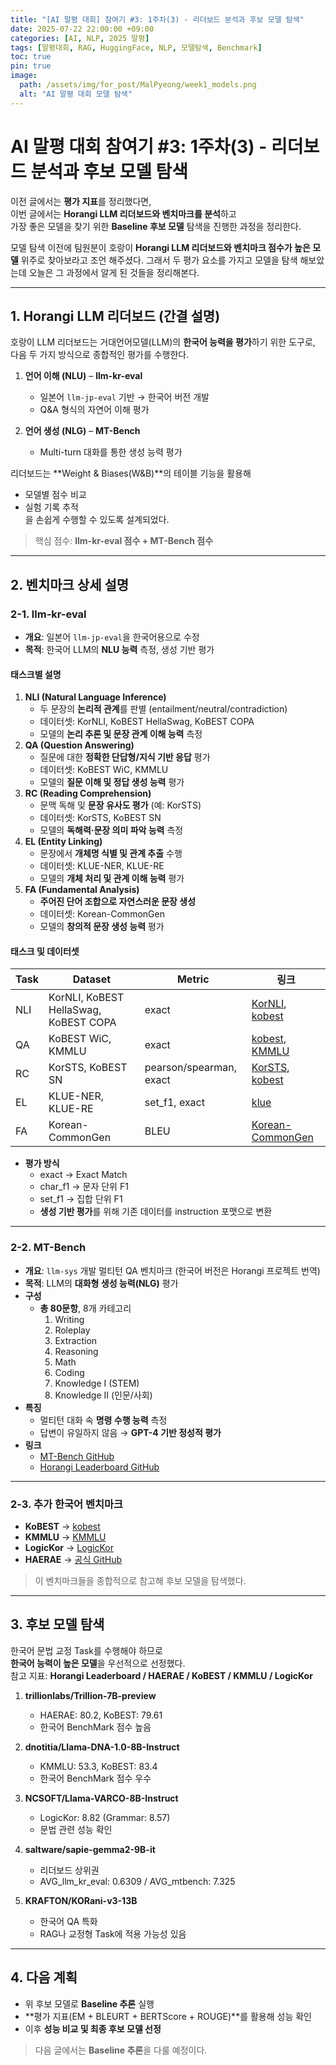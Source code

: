 ```yaml
---
title: "[AI 말평 대회] 참여기 #3: 1주차(3) - 리더보드 분석과 후보 모델 탐색"
date: 2025-07-22 22:00:00 +09:00
categories: [AI, NLP, 2025 말평]
tags: [말평대회, RAG, HuggingFace, NLP, 모델탐색, Benchmark]
toc: true
pin: true
image:
  path: /assets/img/for_post/MalPyeong/week1_models.png
  alt: "AI 말평 대회 모델 탐색"
---
```


# AI 말평 대회 참여기 #3: 1주차(3) - 리더보드 분석과 후보 모델 탐색

이전 글에서는 **평가 지표**를 정리했다면,  
이번 글에서는 **Horangi LLM 리더보드와 벤치마크를 분석**하고  
가장 좋은 모델을 찾기 위한 **Baseline 후보 모델** 탐색을 진행한 과정을 정리한다.

모델 탐색 이전에 팀원분이 호랑이 **Horangi LLM 리더보드와 벤치마크 점수가 높은 모델** 위주로 찾아보라고 조언 해주셨다.
그래서 두 평가 요소를 가지고 모델을 탐색 해보았는데 오늘은 그 과정에서 알게 된 것들을 정리해본다.

---

## 1. Horangi LLM 리더보드 (간결 설명)

호랑이 LLM 리더보드는 거대언어모델(LLM)의 **한국어 능력을 평가**하기 위한 도구로,  
다음 두 가지 방식으로 종합적인 평가를 수행한다.

1. **언어 이해 (NLU)** – **llm-kr-eval**  
   - 일본어 `llm-jp-eval` 기반 → 한국어 버전 개발  
   - Q&A 형식의 자연어 이해 평가

2. **언어 생성 (NLG)** – **MT-Bench**  
   - Multi-turn 대화를 통한 생성 능력 평가

리더보드는 **Weight & Biases(W&B)**의 테이블 기능을 활용해  
- 모델별 점수 비교  
- 실험 기록 추적  
을 손쉽게 수행할 수 있도록 설계되었다.

> 핵심 점수: **llm-kr-eval 점수 + MT-Bench 점수**

---

## 2. 벤치마크 상세 설명

### 2-1. llm-kr-eval

- **개요**: 일본어 `llm-jp-eval`을 한국어용으로 수정  
- **목적**: 한국어 LLM의 **NLU 능력** 측정, 생성 기반 평가

#### 태스크별 설명

1. **NLI (Natural Language Inference)**  
   - 두 문장의 **논리적 관계**를 판별 (entailment/neutral/contradiction)  
   - 데이터셋: KorNLI, KoBEST HellaSwag, KoBEST COPA  
   - 모델의 **논리 추론 및 문장 관계 이해 능력** 측정
2. **QA (Question Answering)**  
   - 질문에 대한 **정확한 단답형/지식 기반 응답** 평가  
   - 데이터셋: KoBEST WiC, KMMLU  
   - 모델의 **질문 이해 및 정답 생성 능력** 평가
3. **RC (Reading Comprehension)**  
   - 문맥 독해 및 **문장 유사도 평가** (예: KorSTS)  
   - 데이터셋: KorSTS, KoBEST SN  
   - 모델의 **독해력·문장 의미 파악 능력** 측정
4. **EL (Entity Linking)**  
   - 문장에서 **개체명 식별 및 관계 추출** 수행  
   - 데이터셋: KLUE-NER, KLUE-RE  
   - 모델의 **개체 처리 및 관계 이해 능력** 평가
5. **FA (Fundamental Analysis)**  
   - **주어진 단어 조합으로 자연스러운 문장 생성**  
   - 데이터셋: Korean-CommonGen  
   - 모델의 **창의적 문장 생성 능력** 평가

#### 태스크 및 데이터셋


  | Task | Dataset | Metric | 링크 |
  |------|--------|--------|------|
  | NLI | KorNLI, KoBEST HellaSwag, KoBEST COPA | exact | [KorNLI](https://huggingface.co/datasets/kakaobrain/kornli), [kobest](https://huggingface.co/datasets/kobest) |
  | QA | KoBEST WiC, KMMLU | exact | [kobest](https://huggingface.co/datasets/kobest), [KMMLU](https://huggingface.co/datasets/jeanlee/kmmlu) |
  | RC | KorSTS, KoBEST SN | pearson/spearman, exact | [KorSTS](https://huggingface.co/datasets/kakaobrain/korsts), [kobest](https://huggingface.co/datasets/kobest) |
  | EL | KLUE-NER, KLUE-RE | set_f1, exact | [klue](https://huggingface.co/datasets/klue) |
  | FA | Korean-CommonGen | BLEU | [Korean-CommonGen](https://huggingface.co/datasets/kakaobrain/korean_commongen) |

- **평가 방식**
  - exact → Exact Match  
  - char_f1 → 문자 단위 F1  
  - set_f1 → 집합 단위 F1  
  - **생성 기반 평가**를 위해 기존 데이터를 instruction 포맷으로 변환

---

### 2-2. MT-Bench

- **개요**: `llm-sys` 개발 멀티턴 QA 벤치마크 (한국어 버전은 Horangi 프로젝트 번역)
- **목적**: LLM의 **대화형 생성 능력(NLG)** 평가
- **구성**
  - **총 80문항**, 8개 카테고리  
    1. Writing  
    2. Roleplay  
    3. Extraction  
    4. Reasoning  
    5. Math  
    6. Coding  
    7. Knowledge I (STEM)  
    8. Knowledge II (인문/사회)
- **특징**
  - 멀티턴 대화 속 **명령 수행 능력** 측정
  - 답변이 유일하지 않음 → **GPT-4 기반 정성적 평가**
- **링크**
  - [MT-Bench GitHub](https://github.com/lm-sys/FastChat)  
  - [Horangi Leaderboard GitHub](https://github.com/wandb/llm-leaderboard/tree/korean)

---

### 2-3. 추가 한국어 벤치마크

- **KoBEST** → [kobest](https://huggingface.co/datasets/kobest)  
- **KMMLU** → [KMMLU](https://huggingface.co/datasets/jeanlee/kmmlu)  
- **LogicKor** → [LogicKor](https://huggingface.co/datasets/tony9402/logic-kor)  
- **HAERAE** → [공식 GitHub](https://github.com/HAERAE-HUB/HAERAE-Benchmark)  

> 이 벤치마크들을 종합적으로 참고해 후보 모델을 탐색했다.

---

## 3. 후보 모델 탐색

한국어 문법 교정 Task를 수행해야 하므로  
**한국어 능력이 높은 모델**을 우선적으로 선정했다.  
참고 지표: **Horangi Leaderboard / HAERAE / KoBEST / KMMLU / LogicKor**

1. **trillionlabs/Trillion-7B-preview**  
   - HAERAE: 80.2, KoBEST: 79.61  
   - 한국어 BenchMark 점수 높음

2. **dnotitia/Llama-DNA-1.0-8B-Instruct**  
   - KMMLU: 53.3, KoBEST: 83.4  
   - 한국어 BenchMark 점수 우수

3. **NCSOFT/Llama-VARCO-8B-Instruct**  
   - LogicKor: 8.82 (Grammar: 8.57)  
   - 문법 관련 성능 확인

4. **saltware/sapie-gemma2-9B-it**  
   - 리더보드 상위권  
   - AVG_llm_kr_eval: 0.6309 / AVG_mtbench: 7.325

5. **KRAFTON/KORani-v3-13B**  
   - 한국어 QA 특화  
   - RAG나 교정형 Task에 적용 가능성 있음

---

## 4. 다음 계획

- 위 후보 모델로 **Baseline 추론** 실행
- **평가 지표(EM + BLEURT + BERTScore + ROUGE)**를 활용해 성능 확인
- 이후 **성능 비교 및 최종 후보 모델 선정**

> 다음 글에서는 **Baseline 추론**을 다룰 예정이다.
